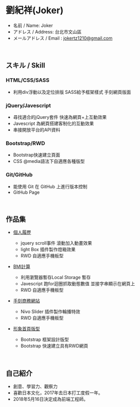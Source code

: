 # 劉紀祥(Joker)

* 名前 / Name: Joker
* アドレス / Address: 台北市文山區
* メールアドレス / Email : jokertz1210@gmail.com
<br/>

## スキル / Skill

### HTML/CSS/SASS
* 利用div浮動以及定位排版  SASS給予框架樣式 手刻網頁版面

### jQuery/Javescript
* 尋找適合的jQuery套件 快速為網頁+上互動效果
* Javescript 為網頁搭建客制化的互動效果
* 串接開放平台的API資料

### Bootstrap/RWD
* Bootstrap快速建立頁面
* CSS @media語法下自適應各種版型

### Git/GitHub

* 能使用 Git 在 GitHub 上進行版本控制
* GitHub Page
<br/>

## 作品集
- <a href="https://jokertz1210.github.io/Resume/">個人履歷</a>
  - jquery scroll事件 滾動加入動畫效果
  - light Box 插件製作燈箱效果
  - RWD 自適應手機板型

- <a href="https://jokertz1210.github.io/BMI/">BMI計算</a>
  - 利用瀏覽器暫存Local Storage 暫存
  - Javescript 跑for迴圈抓取動態數值 並接字串顯示在網頁上
  - RWD 自適應手機板型

- <a href="https://jokertz1210.github.io/RWD-website/">手刻商務網站</a>
  - Nivo Slider 插件製作輪播特效
  - RWD 自適應手機板型

- <a href="https://jokertz1210.github.io/LandingPage/">形象首頁版型</a>
  - Bootstrap 框架設計版型
  - Bootstrap 快速建立具有RWD網頁
<br/>

## 自己紹介

* 創意、學習力、觀察力
* 喜歡日本文化，2017年去日本打工度假一年。
* 2018年5月16日決定成為前端工程師。
